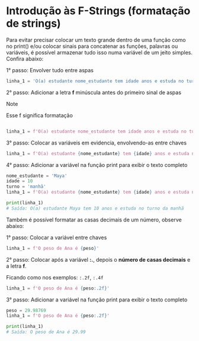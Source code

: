 # Introdução às F-Strings (formatação de strings)

Para evitar precisar colocar um texto grande dentro de uma função como no print() e/ou colocar sinais para concatenar as funções, palavras ou variáveis, é possível armazenar tudo isso numa variável de um jeito simples. Confira abaixo:

1° passo: Envolver tudo entre aspas

```python
linha_1 = 'O(a) estudante nome_estudante tem idade anos e estuda no turno da turno'
```

2° passo: Adicionar a letra **f** minúscula antes do primeiro sinal de aspas

> [!NOTE]
> Esse f significa formatação

```python

linha_1 = f'O(a) estudante nome_estudante tem idade anos e estuda no turno da turno'
```

3° passo: Colocar as variáveis em evidencia, envolvendo-as entre chaves

```python
linha_1 = f'O(a) estudante {nome_estudante} tem {idade} anos e estuda no turno da {turno}'
```

4° passo: Adicionar a variável na função print para exibir o texto completo

```python
nome_estudante = 'Maya'
idade = 10
turno = 'manhã'
linha_1 = f'O(a) estudante {nome_estudante} tem {idade} anos e estuda no turno da {turno}'

print(linha_1)
# Saída: O(a) estudante Maya tem 10 anos e estuda no turno da manhã
```

Também é possível formatar as casas decimais de um número, observe abaixo:

1° passo: Colocar a variável entre chaves

```python
linha_1 = f'O peso de Ana é {peso}'
```

2° passo: Colocar após a variável **:.**, depois o **número de casas decimais** e a letra **f**.

Ficando como nos exemplos: ``:.2f``, ``:.4f``

```python
linha_1 = f'O peso de Ana é {peso:.2f}'
```

3° passo: Adicionar a variável na função print para exibir o texto completo

```python
peso = 29.98769
linha_1 = f'O peso de Ana é {peso:.2f}'

print(linha_1)
# Saída: O peso de Ana é 29.99
```

